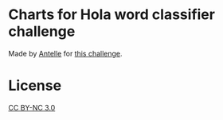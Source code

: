 # Charts for Hola word classifier challenge

Made by [Antelle](https://github.com/antelle/) for [this challenge](https://github.com/hola/challenge_word_classifier).

# License

[CC BY-NC 3.0](http://creativecommons.org/licenses/by-nc/3.0/)
